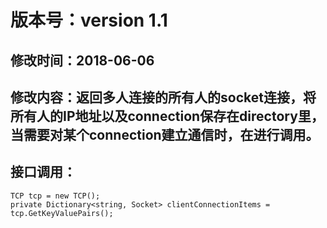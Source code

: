 #  版本号：version 1.1
## 修改时间：2018-06-06
## 修改内容：返回多人连接的所有人的socket连接，将所有人的IP地址以及connection保存在directory里，当需要对某个connection建立通信时，在进行调用。
## 接口调用：	
	TCP tcp = new TCP();
	private Dictionary<string, Socket> clientConnectionItems = tcp.GetKeyValuePairs();
